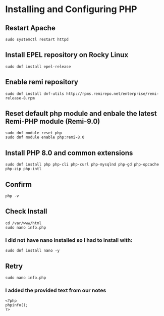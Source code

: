 # Installing and Configuring PHP

## Restart Apache

```
sudo systemctl restart httpd
```

## Install EPEL repository on Rocky Linux

```
sudo dnf install epel-release
```

## Enable remi repository
```
sudo dnf install dnf-utils http://rpms.remirepo.net/enterprise/remi-release-8.rpm
```

## Reset default php module and enbale the latest Remi-PHP module (Remi-9.0)
```
sudo dnf module reset php
sudo dnf module enable php:remi-8.0
```

## Install PHP 8.0 and common extensions
```
sudo dnf install php php-cli php-curl php-mysqlnd php-gd php-opcache php-zip php-intl
```

## Confirm
```
php -v
```

## Check Install
```
cd /var/www/html
sudo nano info.php
```

### I did not have nano installed so I had to install with:
```
sudo dnf install nano -y
```

## Retry
```
sudo nano info.php
```

### I added the provided text from our notes
```
<?php
phpinfo();
?>
```

